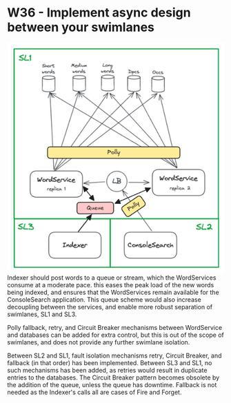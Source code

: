 # W36 - Implement async design between your swimlanes
![diagram](img/diagram.png)
Indexer should post words to a queue or stream, which the WordServices consume at a moderate pace. this eases the peak load of the new words being indexed, and ensures that the WordServices remain available for the ConsoleSearch application.
This queue scheme would also increase decoupling between the services, and enable more robust separation of swimlanes, SL1 and SL3.

Polly fallback, retry, and Circuit Breaker mechanisms between WordService and databases can be added for extra control, but this is out of the scope of swimlanes, and does not provide any further swimlane isolation.

Between SL2 and SL1, fault isolation mechanisms retry, Circuit Breaker, and fallback (in that order) has been implemented. Between SL3 and SL1, no such mechanisms has been added, as retries would result in duplicate entries to the databases. The Circuit Breaker pattern becomes obsolete by the addition of the queue, unless the queue has downtime. Fallback is not needed as the Indexer's calls all are cases of Fire and Forget.
